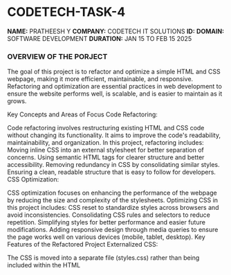 # CODETECH-TASK-4
**NAME:** PRATHEESH Y
**COMPANY:** CODETECH IT SOLUTIONS
**ID:** 
**DOMAIN:** SOFTWARE DEVELOPMENT
**DURATION:** JAN 15 TO FEB 15 2025


### OVERVIEW OF THE PORJECT 




The goal of this project is to refactor and optimize a simple HTML and CSS webpage, making it more efficient, maintainable, and responsive. Refactoring and optimization are essential practices in web development to ensure the website performs well, is scalable, and is easier to maintain as it grows.

Key Concepts and Areas of Focus
Code Refactoring:

Code refactoring involves restructuring existing HTML and CSS code without changing its functionality. It aims to improve the code's readability, maintainability, and organization.
In this project, refactoring includes:
Moving inline CSS into an external stylesheet for better separation of concerns.
Using semantic HTML tags for clearer structure and better accessibility.
Removing redundancy in CSS by consolidating similar styles.
Ensuring a clean, readable structure that is easy to follow for developers.
CSS Optimization:

CSS optimization focuses on enhancing the performance of the webpage by reducing the size and complexity of the stylesheets.
Optimizing CSS in this project includes:
CSS reset to standardize styles across browsers and avoid inconsistencies.
Consolidating CSS rules and selectors to reduce repetition.
Simplifying styles for better performance and easier future modifications.
Adding responsive design through media queries to ensure the page works well on various devices (mobile, tablet, desktop).
Key Features of the Refactored Project
Externalized CSS:

The CSS is moved into a separate file (styles.css) rather than being included within the HTML <style> tags. This improves maintainability, allows for caching by the browser, and separates the concerns of structure (HTML) and presentation (CSS).
CSS Reset:

A * { margin: 0; padding: 0; } rule is added at the top to reset default browser styling. This ensures that all browsers render the page in a consistent way, avoiding any unexpected layout issues.
Simplified and Optimized CSS:

Redundant CSS rules are removed.
More general and reusable selectors are used to make the stylesheet concise.
Overly specific styles are generalized to enhance scalability.
Responsive Design:

Media queries are added to the CSS file to ensure that the webpage is responsive. For example, the layout adapts to smaller screen sizes (e.g., mobile or tablet), and font sizes and button widths are adjusted accordingly.
The flexbox layout model can be utilized for aligning and distributing content effectively across different screen sizes.
Improved Readability and Maintainability:

Code comments and clear structure make it easier for future developers to understand the purpose of each section.
By separating the structure (HTML) from presentation (CSS), it is easier to manage and update styles independently of the content.
Technologies and Tools Used
HTML5:

The project utilizes modern HTML5 features to provide better semantic elements and accessibility.
Tags like <header>, <footer>, <main>, and <section> help define the layout and improve the structure of the document.
CSS3:

CSS3 is used for styling the page and ensuring a responsive, clean layout.
Flexbox or Grid layouts could be applied for better alignment and responsiveness.
External Stylesheets:

The CSS is moved to a separate file, allowing the page to load faster (because the browser can cache the file) and making the code more maintainable.
Refactoring Process Overview
Initial Setup:

The project begins with a simple HTML page styled directly within the HTML file using internal CSS.
Refactoring the Code:

CSS is moved to a separate file (styles.css) to separate concerns between structure (HTML) and presentation (CSS).
Redundant CSS selectors are identified and merged for simplicity.
More semantic HTML elements are used for better structure and accessibility.
Optimization:

A CSS reset is applied to ensure consistency across different browsers.
CSS properties are optimized by reducing repetition, utilizing shorthand properties, and simplifying rules.
Responsive design is added by using media queries to ensure the layout adapts to different screen sizes and devices.
Testing and Final Adjustments:

The webpage is tested across multiple devices (desktop, tablet, mobile) to ensure responsiveness and proper layout.
Minor adjustments are made based on testing results to further improve the layout and design for mobile-friendly viewing.
Benefits of Refactoring and Optimization
Maintainability:

With a clean and organized structure, it becomes easier to maintain the project as it grows. New features or modifications can be made without breaking existing functionality.
Improved Performance:

Optimizing CSS and reducing redundancy results in a faster page load time, which improves user experience and SEO.
External CSS allows for caching, reducing the need to reload the stylesheet with every page visit.
Cross-Browser Compatibility:

By using a CSS reset and semantic HTML tags, the page will be more consistent across different browsers, reducing layout issues.
Responsive Design:

With the addition of media queries, the project ensures a good experience for users on different devices, from desktop screens to smartphones.
Clear Structure:

The separation of concerns (HTML for structure, CSS for design) improves the clarity and readability of the code, making it easier for other developers to collaborate or make changes.
Conclusion
The Refactoring and Optimization of HTML and CSS project focuses on improving the code's structure, efficiency, and responsiveness. By refactoring the code and optimizing CSS, the project becomes more maintainable, performs better, and works seamlessly across devices. This process is crucial for scalable web development, ensuring the website remains easy to modify and expand upon while providing a clean, responsive, and fast user experience.
